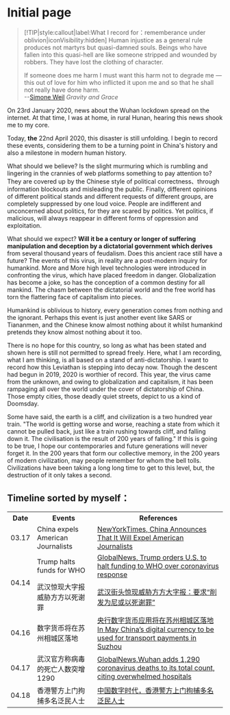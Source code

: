 # Initial page

> [!TIP|style:callout|label:What I record for：rememberance under oblivion|iconVisibility:hidden]
> Human injustice as a general rule produces not martyrs but quasi-damned souls.
> Beings who have fallen into this quasi-hell are like someone stripped and wounded by robbers. They have lost the clothing of character.
>
> If someone does me harm I must want this harm not to degrade me — this out of love for him who inflicted it upon me and so that he shall not really have done harm.
> <br>
> 			--[Simone Weil](https://en.wikipedia.org/wiki/Simone_Weil) *Gravity and Grace*

On 23rd January 2020, news about the Wuhan lockdown spread on the internet. At that time, I was at home, in rural Hunan, hearing this news shook me to my core.

Today, **the** 22nd April 2020, this disaster is still unfolding. I begin to record these events, considering them to be a turning point in China's history and also a milestone in modern human history.

What should we believe? Is the slight murmuring which is rumbling and lingering in the crannies of web platforms something to pay attention to? They are covered up by the Chinese style of political correctness、through information blockouts and misleading the public. Finally, different opinions of different political stands and different requests of different groups, are completely suppressed by one loud voice. People are indifferent and unconcerned about politics, for they are scared by politics. Yet politics, if malicious, will always reappear in different forms of oppression and exploitation.

What should we expect? **Will it be a century or longer of suffering manipulation and deception by a dictatorial government which derives** from several thousand years of feudalism. Does  this ancient race still have a future? The events of this virus, in reality are a post-modern inquiry for humankind. More and More high level technologies were introduced in confronting the virus, which have placed freedom in danger. Globalization has become  a joke, so has  the conception of a common destiny for all mankind. The chasm between the dictatorial world and the free world has torn the flattering face of capitalism into pieces.

Humankind is oblivious to history, every generation comes from nothing and the ignorant. Perhaps this event is just another event like SARS or Tiananmen, and the Chinese know almost nothing about it whilst humankind pretends they know almost nothing about it too.

There is no hope for this country, so long as what has been stated and shown here is still not permitted to spread freely. Here, what I am recording, what I am thinking, is all based on a stand of anti-dictatorship. I want to record how this Leviathan is stepping into decay now. Though the descent had begun in 2019, 2020 is worthier of record. This year, the virus came from the unknown, and owing to globalization and capitalism, it has been rampaging all over the world under the cover of dictatorship of China. Those empty cities, those deadly quiet streets, depict to us a kind of Doomsday.

Some have said, the earth is a cliff, and civilization is a two hundred year train.  "The world is getting worse and worse, reaching a state from which it cannot be pulled back, just like a train rushing towards cliff, and falling down it. The civilisation is the result of 200 years of falling." If this is going to be true, I hope our contemporaries and future generations will never forget it. In the 200 years that form our collective memory, in the 200 years of modern civilization, may people remember for whom the bell tolls. Civilizations have been taking a long long time to get to this level, but, the destruction of it only takes a second.


## Timeline sorted by myself：
<table>
	<tr>
	    <th>Date</th>
	    <th>Events</th>
	    <th>References</th>  
	</tr >
  <tr >
	    <td>03.17</td>
	    <td>China expels American Journalists</td>
	    <td><a href="https://www.nytimes.com/2020/03/17/business/media/china-expels-american-journalists.htm">NewYorkTimes, China Announces That It Will Expel American Journalists</a></td>
	</tr>
	<tr >
	    <td rowspan="2">04.14</td>
	    <td>Trump halts funds for WHO</td>
	    <td><a href="https://globalnews.ca/news/6818210/trump-halts-us-funding-who-coronavirus/">GlobalNews, Trump orders U.S. to halt funding to WHO over coronavirus response</a></td>
	</tr>
	<tr>
	    <td>武汉惊现大字报 威胁方方以死谢罪</td>
	    <td><a href="http://www.rfi.fr/cn/%E7%A4%BE%E4%BC%9A/20200416-%E6%AD%A6%E6%B1%89%E8%A1%97%E5%A4%B4%E6%83%8A%E7%8E%B0%E5%A8%81%E8%83%81%E6%96%B9%E6%96%B9%E5%A4%A7%E5%AD%97%E6%8A%A5-%E8%A6%81%E6%B1%82-%E5%89%8A%E5%8F%91%E4%B8%BA%E5%B0%BC%E6%88%96%E4%BB%A5%E6%AD%BB%E8%B0%A2%E7%BD%AA">武汉街头惊现威胁方方大字报：要求“削发为尼或以死谢罪”</a></td>
	</tr>
	<tr>
	    <td >04.16</td>
	    <td>数字货币将在苏州相城区落地</td>
	    <td><a href="http://www.nbd.com.cn/articles/2020-04-16/1425918.html">央行数字货币应用将在苏州相城区落地</a><br> <a href="https://www.ledgerinsights.com/china-digital-currency-transport-payments-in-suzhou/">In May China’s digital currency to be used for transport payments in Suzhou</a></td>
	</tr>
	<tr>
	    <td >04.17</td>
	    <td >武汉官方称病毒的死亡人数突增1290</td>
	    <td ><a href="https://globalnews.ca/news/6831122/coronavirus-wuhan-death-toll-up/">GlobalNews,Wuhan adds 1,290 coronavirus deaths to its total count, citing overwhelmed hospitals</a></td>
	</tr>
	<tr>
	    <td >04.18</td>
	    <td >香港警方上门拘捕多名泛民人士</td>
	    <td ><a href="https://chinadigitaltimes.net/chinese/2020/04/%e5%be%b7%e5%9b%bd%e4%b9%8b%e5%a3%b0%ef%bd%9c%e9%a6%99%e6%b8%af%e8%ad%a6%e6%96%b9%e4%b8%8a%e9%97%a8%e6%8b%98%e6%8d%95%e5%a4%9a%e5%90%8d%e6%b3%9b%e6%b0%91%e4%ba%ba%e5%a3%ab/">中国数字时代，香港警方上门拘捕多名泛民人士</a></td>
	</tr>
</table>
